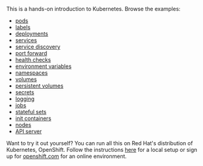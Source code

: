 This is a hands-on introduction to Kubernetes. Browse the examples:

- [pods](/pods/)
- [labels](/labels/)
- [deployments](/deployments/)
- [services](/services/)
- [service discovery](/sd/)
- [port forward](/pf/)
- [health checks](/healthz/)
- [environment variables](/envs/)
- [namespaces](/ns/)
- [volumes](/volumes/)
- [persistent volumes](/pv/)
- [secrets](/secrets/)
- [logging](/logging/)
- [jobs](/jobs/)
- [stateful sets](/statefulset/)
- [init containers](/ic/)
- [nodes](/nodes/)
- [API server](/api/)


Want to try it out yourself? You can run all this on Red Hat's distribution of
Kubernetes, OpenShift. Follow the instructions [here](/diy/) for a local setup or sign up for [openshift.com](https://openshift.com/) for an online environment.

